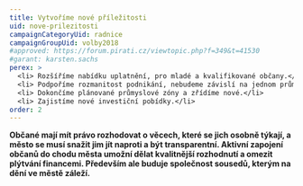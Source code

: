 ```yaml
---
title: Vytvoříme nové příležitosti
uid: nove-prilezitosti
campaignCategoryUid: radnice
campaignGroupUid: volby2018
#approved: https://forum.pirati.cz/viewtopic.php?f=349&t=41530
#garant: karsten.sachs
perex: >
  <li> Rozšíříme nabídku uplatnění, pro mladé a kvalifikované občany.</li>
  <li> Podpoříme rozmanitost podnikání, nebudeme závislí na jednom průmyslovém odvětví.</li>
  <li> Dokončíme plánované průmyslové zóny a zřídíme nové.</li>
  <li> Zajistíme nové investiční pobídky.</li>
order: 2
---
```


**Občané mají mít právo rozhodovat o věcech, které se jich osobně týkají, a město se musí snažit jim jít naproti a být transparentní. Aktivní zapojení občanů do chodu města umožní dělat kvalitnější rozhodnutí a omezit plýtvání financemi. Především ale buduje společnost sousedů, kterým na dění ve městě záleží.**

